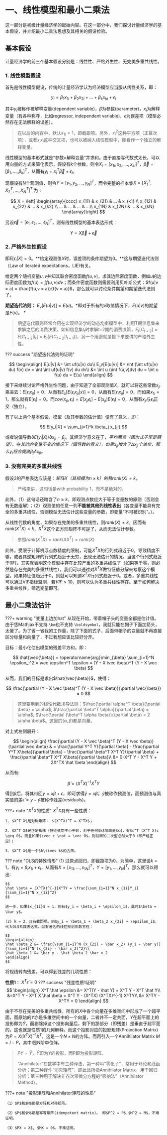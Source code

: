 # 一、线性模型和最小二乘法

这一部分是初级计量经济学的起始内容。在这一部分中，我们探讨计量经济学的基本假设，并介绍最小二乘法思想及其相关的假设检验。

## 基本假设

计量经济学的前三个基本假设分别是：线性性、严格外生性、无完美多重共线性。

### 1. 线性模型假设

首先是线性模型假设，传统的计量经济学认为经济模型应当服从线性关系，即：

$$
y_i = \beta_1 x_{1i} + \beta_2 x_{2i} + ... + \beta_k x_{ki} + \epsilon_i
$$

其中$y_i$被称作被解释变量(dependent variable)，$\beta$为参数(parameter)，$x_i$为解释变量（有各种称呼，比如regressor, independent variable)，$\epsilon$为误差项（模型必然存在无法解释的误差）。

> 在以后的内容中，默认$x_{1i} = 1$，即截距项。另外，$x_i^2$这种平方项（正幂次项），或者$x_i x_j$这种交叉项，也可以被纳入线性模型中，即看作一个独立的解释变量。

线性模型的基本形式就是“参数$\times$解释变量”并求和。由于直接写代数式太长，可以用向量的方式来简化表示，假设有$k$个参数，则令$X_i = [x_{1i}, x_{2i},...,x_{ki}]^T$，$\vec \beta = [\beta_1, ...,\beta_k]^T$，从而有$y_i = x_i^T \vec \beta + \epsilon_i$。

现假设有$N$个观测值，则令$Y = [y_1, y_2, ..., y_N]^T$，而令完整的样本集$X = [X_1^T, X_2^T,...,X_N^T]^T$ 为：

$$
X = 
    \left[ \begin{array}{cccc}
        x_{11} & x_{21} & ... & x_{k1}  \\
        x_{12} & x_{22} & ... & x_{k2} \\
        ... & ... & ... & ...\\
        x_{1N} & x_{2N} & ... & x_{kN}
    \end{array}\right]
$$

另设$\vec \epsilon = [\epsilon_1, \epsilon_2, ..., \epsilon_N]^T$，则有线性模型的基本表达形式：

$$
Y = X \vec \beta + \vec \epsilon
$$

### 2. 严格外生性假设

即$E[\epsilon_i | X] = 0$。**给定观测值$X$时，误差项的条件期望为0。**这与期望迭代法则（Law of iterated expectations，LIE)有关。

给定两个随机变量$u,v$并知其联合密度函数$f(u,v)$，求其边际密度函数，例如$u$的边际密度函数为$f(u) = \int f(u,v) dv$；而条件密度函数则需要利用贝叶斯公式：$f(u|v = a) = \frac{f(u,v = a)}{f(v = a)}$，那么就可以讨论条件期望和期望迭代法则了。

**期望迭代法则：** $E_v[E(u|v)] = E(u)$。*即对于所有的$v$取值情况下，$E(u|v)$的期望是$E(u)$。 *

> 期望迭代原则经常会用在宏观经济学的动态均衡模型中，利用T期信息集来求解之后的消费决策，如知信息集$I_t$时求解t+2期的消费决策，$E_t[C_{t+2}] = E[C_{t+2}|I_t] = E_t [ E(C_{t+2} | I_{t+1})]$，另一个用途就是接下来要讲的严格外生性。

??? success "期望迭代法则的证明"
    

$$
\begin{align}
    E[u|v] &= \int uf(u|v) du\\
    E_v[E(u|v)] &= \int (\int uf(u|v) du) f(v) dv = \int \int uf(u|v) f(v) du dv\\
    &= \int u (\int f(u,v)dv) du = \int u f(u) du = E(u)
    \end{align}
$$

接下来继续讨论严格外生性问题，由于知道了全部观测值$X$，就可以将这些常数$x_{ji}$乘进去：$E[\epsilon_i x_{ji}] = 0$，从而有$E_x [ E(\epsilon_i x_{ji} | x)] = 0$，从而有$E[\epsilon_i x_{ji}] = 0$，而如果$x_{1i} = 1$，那么就有$E[\epsilon_i] = 0$。而$cov(x_{ji}, \epsilon_i) = E[x_{ji} \epsilon_i] - E(x_{ji})E(\epsilon_i) = 0$，从而有$x_{ji}$与$\epsilon_i$正交（独立）。

有了以上两个基本假设，模型（及其参数的估计值）便有了意义，即：

$$
E[y_i|X] = \sum_{j=1}^k \beta_j x_{ji}
$$

或者说偏导数$\partial E(y_i|X)/\partial x_{ji} = \beta_j$。其经济学意义在于，*平均而言（因为式子里是期望），在其他的变量不变的情况下（偏导数的意义），如果$x_{ji}$增大了$\Delta x_{ji}$个单位，那么$y_i$将会提高$\beta_j \Delta x_{ji}$。*

### 3. 没有完美的多重共线性

假设3的严格表达应该是：*矩阵$X$（其规模为$n\times k$）的秩$rank(X) = k$*。

> 严格来讲，这句话是with probability 1，而不是绝对的。

此外，（1）这句话还暗含了$n \geq k$，即观测点数应大于等于变量数的原则（否则会有无数组解）；（2）观测值的任意一列**不能被其他列线性表出**（各变量不能具有完全的多重共线性，否则模型无法估计这些变量的参数，即变量“不可被识别”。）。

从线性代数的角度，如果存在完美的多重共线性，则$rank(X) \not = k$，因而有$rank(X^T X) < k$，$X^T X$这个正方形矩阵不可逆了，从而无法估计参数。

> 参照$rank(X^T X) = rank(XX^T) = rank(X)$

此外，受限于计算机浮点数精度的限制，可能$X^T X$的行列式趋近于0，导致精度不够，或者其逆矩阵的行列式趋近于无穷，出现无法估计的情况。当这个行列式趋近于0时，其实就表明这个模型中存在比较严重的多重共线性了（如果等于零，则必然是存在完美的多重共线性），我们可以通过对$X^TX$做特征值分解来考察这个模型，如果特征值趋近于0，则就可以知道$X^TX$行列式趋近于0。或者，多重共线性可以通过VIF指标监测，若$VIF > 10$，则可以认为多重共线性存在。至于如何解决多重共线性，筛选变量即可。

## 最小二乘法估计

???+ warning "变量上边加hat"
    从现在开始，带着帽子头的变量全都是估计值。由于恁Mathjax不支持 `\bm`也不支持 `\boldsymbol`，我就只能在帽子下面加箭头，太傻了。为了省一省我的工作量，除了下面的式子，后面带帽子的变量就不再直接区分标量和向量了，不过我想应该比较好分开。

目标：最小化估出模型的残差平方和，即：

$$
\hat{\vec{\beta}} = \operatorname{arg}\min_{\beta} \sum_{i=1}^N \epsilon_i^2 = \vec \epsilon^T \epsilon = (Y - X \vec \beta)^T (Y - X \vec \beta)
$$

从而，我们的目标是求出$\hat{\vec{\beta}}$，使得：

$$
\frac{\partial (Y - X \vec \beta)^T (Y - X \vec \beta)}{\partial \vec{\beta}} = 0
$$

> 这里要用到的线性代数求导法则：$\frac{\partial \alpha^T \beta}{\partial \beta} = \alpha$, $\frac{\partial \beta^T \alpha}{\partial \beta} = \alpha$, $\frac{\partial (\beta^T \alpha \beta)}{\partial \beta} = 2 \alpha \beta$。这里的$(\alpha, \beta)$都是向量。

对上式左侧展开：

$$
\begin{align}
    \frac{\partial (Y - X \vec \beta)^T (Y - X \vec \beta)}{\partial \vec \beta} & = \frac{\partial Y^T Y}{\partial \beta} - \frac{\partial Y^T X\beta}{\partial \beta} - \frac{\partial \beta^T X^T Y}{\partial \beta} + \frac{\partial \beta^T X^T X\beta}{\partial \beta}\\
    &= 0-X^T Y - X^T Y + 2X^TX \hat \beta
\end{align}
$$

从而有:

$$
\hat \beta = (X^T X)^{-1} X^T Y
$$

得到$\hat \beta$后，将其带回$y = x\beta + \epsilon$，即可求得$\hat y = x \hat \beta$，$\hat y$被称作预测值，而预测值与真实值的差$\hat \epsilon = y - \hat y$被称作残差(residuals)。

???+ note "$X^T X$的性质"
    $X^T X$具有一些性质：

    1. $X^T X$是对称矩阵： $(X^TX)^T = X^TX$；

    2. $X^T X$是正定矩阵（特征值均不小于0），对于任何$k$阶向量$c$，有$c^T (X^T X)c \geq 0$，而且如果$\vec c \not = \vec 0$，则前面的二次型必然大于0（即严格正定）；

    3. $X^T X$是一个$k\times k$的方阵。

??? note "OLS的特殊情形"
    (1) 过原点回归，即截距项为0。为简单，这里设$k = 1$，有$y_i = \beta_i x_{1i} + \epsilon_i$，从而有$X = [x_{11},...,x_{1N}]^T$，$Y = [y_1,...,y_N]^T$，那么就可以得出:

    $$
    \hat \beta = (X^TX)^{-1}X^TY = \frac{\sum_{i=1}^N x_{1i}Y_i}{\sum_{i=1}^N x_{1i}^2}
    $$

    进一步，如果$x_{1i}$ = 1，则有$y_i = \beta_i + \epsilon_i$，此时$\beta = \bar y$。

    (2) k = 2，且有截距项。则$y_i = \beta_1 + \beta_2 x_{2i} + \epsilon_i$，代入OLS系数表达式，就有著名的线性规划系数方程：
    
    $$
    \begin{align}
    \hat \beta_2 &= \frac{\sum_{i=1}^N (x_{2i} - \bar x_2) (y_i - \bar y)}{\sum_{i=1}^N (x_{2i} - \bar x_2)^2}\\
    \hat \beta_1 &= \bar y - \hat \beta_2 \bar x_2
    \end{align}
    $$

将视线转向残差，可以得到残差的几项性质：

**性质1**： $X^T \hat \epsilon = 0$
??? success "残差性质1证明"
    $$
    \begin{align}
    X^T \hat \epsilon &= X^T(Y - \hat Y) = X^T Y - X^T \hat Y\\
    &=X^T Y - X^T X \hat \beta = X^T Y - (X^TX) (X^TX)^{-1} X^TY\\
    &= X^TY - X^TY = 0
    \end{align}
    $$

由于不存在完美的多重共线性，所有的$X$中各个向量在多维空间中形成了一个超平面，而原始的$Y$亦是多维空间中的一个向量，二者并不一定共面，$Y$在超平面上的投影即为$\hat Y$，而剔除掉这个投影向量后，剩下的那部分（即残差）是垂直于超平面的，这也就是性质1的几何解释。而这个投影对应的投影矩阵(Projection Matrix)为$P = X(X^TX)^{-1}X^T$，这是一个$N \times N$的方阵。而再引入一个Annihilator Matrix $M = I - P$，其中I是N阶单位阵。
> $PY = \hat Y$，$\hat Y$即为$Y$的投影，而P即为投影矩阵。
>
>"Annihilator"在数学中有三种译法，第一种叫“零化子”，常用于环论和泛函分析；第二种译作“消灭矩阵”，即此处所指Annihilator Matrix，用于回归分析；第三种用于解决非齐次常微分方程的“吸纳法”（Annihilator Method）。

???+ note "投影矩阵和Annihilator矩阵的性质"

    （1）$P$和$M$都是方阵和对称矩阵。
    
    （2）$P$和$M$都是幂等矩阵(idempotent matrix)。 即$P^2 = P$,$M^2 = M$，不难证明。
    
    （3）$PX = X$, $MX = 0$，不难证明。